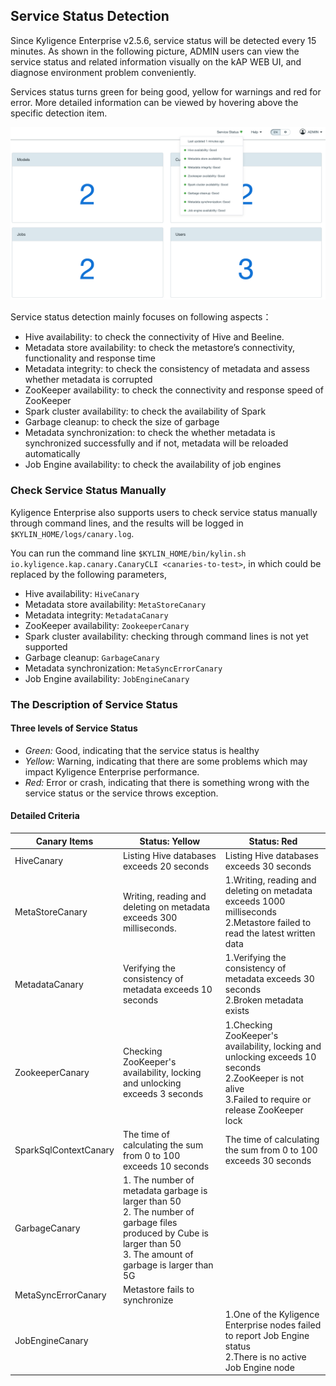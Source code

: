 ## Service Status Detection

Since Kyligence Enterprise v2.5.6, service status will be detected every 15 minutes. As shown in the following picture, ADMIN users can view the service status and related information visually on the kAP WEB UI, and diagnose environment problem conveniently.

Services status turns green for being good, yellow for warnings and red for error. More detailed information can be viewed by hovering above the specific detection item.

![service status](images/service_status.en.png)

Service status detection mainly focuses on following aspects：

- Hive availability: to check the connectivity of Hive and Beeline.
- Metadata store availability: to check the metastore’s connectivity, functionality and response time 
- Metadata integrity: to check the consistency of metadata and assess whether metadata is corrupted
- ZooKeeper availability: to check the connectivity and response speed of ZooKeeper
- Spark cluster availability: to check the availability of Spark 
- Garbage cleanup: to check the size of garbage
- Metadata synchronization: to check the whether metadata is synchronized successfully and if not, metadata will be reloaded automatically
- Job Engine availability: to check the availability of job engines

### Check Service Status Manually
Kyligence Enterprise also supports users to check service status manually through command lines, and the results will be logged in `$KYLIN_HOME/logs/canary.log`.

You can run the command line `$KYLIN_HOME/bin/kylin.sh io.kyligence.kap.canary.CanaryCLI <canaries-to-test>`, in which <canaries-to-test> could be replaced by the following parameters,

- Hive availability: `HiveCanary`
- Metadata store availability: `MetaStoreCanary`
- Metadata integrity: `MetadataCanary`
- ZooKeeper availability: `ZookeeperCanary`
- Spark cluster availability: checking through command lines is not yet supported
- Garbage cleanup: `GarbageCanary`
- Metadata synchronization: `MetaSyncErrorCanary`
- Job Engine availability: `JobEngineCanary`


### The Description of Service Status
#### Three levels of Service Status 

- *Green:* Good, indicating that the service status is healthy
- *Yellow:* Warning, indicating that there are some problems which may impact Kyligence Enterprise performance.
- *Red:* Error or crash, indicating that there is something wrong with the service status or the service throws exception. 


#### Detailed Criteria

| Canary Items          | Status: Yellow                                               | Status: Red                                                  |
| --------------------- | ------------------------------------------------------------ | ------------------------------------------------------------ |
| HiveCanary            | Listing Hive databases exceeds 20 seconds                    | Listing Hive databases exceeds 30 seconds                    |
| MetaStoreCanary       | Writing, reading and deleting on metadata exceeds 300 milliseconds. | 1.Writing, reading and deleting on metadata exceeds 1000 milliseconds <br>2.Metastore failed to read the latest written data |
| MetadataCanary        | Verifying the consistency of metadata exceeds 10 seconds     | 1.Verifying the consistency of metadata exceeds 30 seconds<br>2.Broken metadata exists |
| ZookeeperCanary       | Checking ZooKeeper's availability, locking and unlocking exceeds 3 seconds | 1.Checking ZooKeeper's availability, locking and unlocking exceeds 10 seconds <br>2.ZooKeeper is not alive <br>3.Failed to require or release ZooKeeper lock |
| SparkSqlContextCanary | The time of calculating the sum from 0 to 100 exceeds 10 seconds | The time of calculating the sum from 0 to 100 exceeds 30 seconds |
| GarbageCanary         | 1. The number of metadata garbage is larger than 50 <br>2. The number of garbage files produced by Cube is larger than 50<br>3. The amount of garbage is larger  than 5G |                                                              |
| MetaSyncErrorCanary   | Metastore fails to synchronize                                 |                                                              |
| JobEngineCanary       |                                                              | 1.One of the Kyligence Enterprise nodes failed to report Job Engine status<br>2.There is no active Job Engine node |


